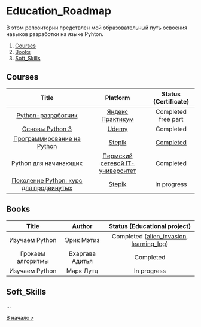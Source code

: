 # Education_Roadmap

В этом репозитории предствлен мой образовательный путь освоения навыков разработки на языке Pyhton.

1. [Courses](#Courses)
2. [Books](#Books)
3. [Soft_Skills](#Soft_Skills)

## Courses
| Title | Platform | Status (Certificate) |
|:------:|:----:|:----:|
| [Python-разработчик](https://practicum.yandex.ru/profile/backend-developer/) | [Яндекс Практикум](https://practicum.yandex.ru/) | Сompleted free part |
| [Основы Python 3](https://www.udemy.com/course/python-3-c/) | [Udemy](https://www.udemy.com/) | Сompleted |
| [Программирование на Python](https://stepik.org/course/67/info) | [Stepik](https://stepik.org/catalog) | [Completed](https://github.com/PavelMayorov/education_roadmap/blob/main/Certificates/stepik-certificate%2015.04.22.pdf) |
| Python для начинающих | [Пермский сетевой IT-университет](https://epos.permkrai.ru/perm-itnetwork/) | Completed |
| [Поколение Python: курс для продвинутых](https://stepik.org/course/68343/info) | [Stepik](https://stepik.org/catalog) | In progress |
## Books
| Title | Author | Status (Educational project) |
|:------:|:----:|:----:|
| Изучаем Python | Эрик Мэтиз | Completed ([alien_invasion](https://github.com/PavelMayorov/alien_invasion), [learning_log](https://github.com/PavelMayorov/learning_log))|
| Грокаем алгоритмы | Бхаргава Адитья | Completed |
| Изучаем Python | Марк Лутц | In progress |
## Soft_Skills
...

[В начало :arrow_heading_up:](https://github.com/PavelMayorov/education_roadmap)
